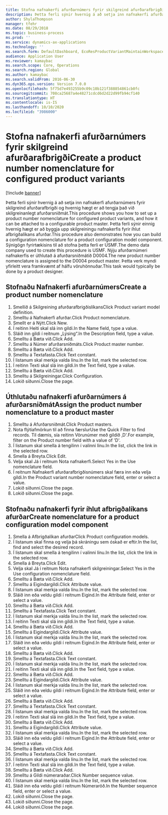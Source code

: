 ```yaml
---
title: Stofna nafnakerfi afurðarnúmers fyrir skilgreind afurðarafbrigði
description: Þetta ferli sýnir hvernig á að setja inn nafnakerfi afurðarnúmers fyrir skilgreind afurðarafbrigði og hvernig hægt er að tengja það við skilgreinanlegt afurðarsniðmát.
author: ShylaThompson
manager: tfehr
ms.date: 08/29/2018
ms.topic: business-process
ms.prod: ''
ms.service: dynamics-ax-applications
ms.technology: ''
ms.search.form: DefaultDashboard, EcoResProductVariantMaintainWorkspace, EcoResNomenclature, EcoResProductListPage, EcoResProductDetails, PCProductConfigurationModelListPage, PCProductConfigurationModelDetails
audience: Application User
ms.reviewer: kamaybac
ms.search.scope: Core, Operations
ms.search.region: Global
ms.author: kamaybac
ms.search.validFrom: 2016-06-30
ms.dyn365.ops.version: Version 7.0.0
ms.openlocfilehash: 5f75d7e493255b9c09c10b121f388854861cb0fc
ms.sourcegitcommit: 708ca25687a4e48271cdcd6d2d22d99fb94cf140
ms.translationtype: HT
ms.contentlocale: is-IS
ms.lasthandoff: 10/10/2020
ms.locfileid: "3986000"
---
```

# <a name="create-a-product-number-nomenclature-for-configured-product-variants"></a><span data-ttu-id="6c0f4-103">Stofna nafnakerfi afurðarnúmers fyrir skilgreind afurðarafbrigði</span><span class="sxs-lookup"><span data-stu-id="6c0f4-103">Create a product number nomenclature for configured product variants</span></span>

[!include [banner](../../includes/banner.md)]

<span data-ttu-id="6c0f4-104">Þetta ferli sýnir hvernig á að setja inn nafnakerfi afurðarnúmers fyrir skilgreind afurðarafbrigði og hvernig hægt er að tengja það við skilgreinanlegt afurðarsniðmát.</span><span class="sxs-lookup"><span data-stu-id="6c0f4-104">This procedure shows you how to set up a product number nomenclature for configured product variants, and how it can be attached to a configurable product master.</span></span> <span data-ttu-id="6c0f4-105">Þetta ferli sýnir einnig hvernig hægt er að byggja upp skilgreiningu nafnakerfis fyrir íhlut afbrigðalíkans afurðar.</span><span class="sxs-lookup"><span data-stu-id="6c0f4-105">This procedure also demonstrates how you can build a configuration nomenclature for a product configuration model component.</span></span> <span data-ttu-id="6c0f4-106">Sýnigögn fyrirtækisins til að stofna þetta ferli er USMF.</span><span class="sxs-lookup"><span data-stu-id="6c0f4-106">The demo data company used to create this procedure is USMF.</span></span> <span data-ttu-id="6c0f4-107">Nýju afurðarnúmeri nafnakerfis er úthlutað á afurðarsniðmátið D0004.</span><span class="sxs-lookup"><span data-stu-id="6c0f4-107">The new product number nomenclature is assigned to the D0004 product master.</span></span> <span data-ttu-id="6c0f4-108">Þetta verk myndi yfirleitt vera framkvæmt af hálfu vöruhönnuðar.</span><span class="sxs-lookup"><span data-stu-id="6c0f4-108">This task would typically be done by a product designer.</span></span>


## <a name="create-a-product-number-nomenclature"></a><span data-ttu-id="6c0f4-109">Stofnaðu Nafnakerfi afurðarnúmers</span><span class="sxs-lookup"><span data-stu-id="6c0f4-109">Create a product number nomenclature</span></span>
1. <span data-ttu-id="6c0f4-110">Smellið á Skilgreining afurðarafbrigðislíkans</span><span class="sxs-lookup"><span data-stu-id="6c0f4-110">Click Product variant model definition.</span></span>
2. <span data-ttu-id="6c0f4-111">Smelltu á Nafnakerfi afurðar.</span><span class="sxs-lookup"><span data-stu-id="6c0f4-111">Click Product nomenclature.</span></span>
3. <span data-ttu-id="6c0f4-112">Smellt er á Nýtt.</span><span class="sxs-lookup"><span data-stu-id="6c0f4-112">Click New.</span></span>
4. <span data-ttu-id="6c0f4-113">Í reitinn Heiti skal slá inn gildi.</span><span class="sxs-lookup"><span data-stu-id="6c0f4-113">In the Name field, type a value.</span></span>
5. <span data-ttu-id="6c0f4-114">Sláið inn gildi í reitnum „Lýsing“.</span><span class="sxs-lookup"><span data-stu-id="6c0f4-114">In the Description field, type a value.</span></span>
6. <span data-ttu-id="6c0f4-115">Smelltu á Bæta við.</span><span class="sxs-lookup"><span data-stu-id="6c0f4-115">Click Add.</span></span>
7. <span data-ttu-id="6c0f4-116">Smelltu á Númer afurðarsniðmáts.</span><span class="sxs-lookup"><span data-stu-id="6c0f4-116">Click Product master number.</span></span>
8. <span data-ttu-id="6c0f4-117">Smelltu á Bæta við.</span><span class="sxs-lookup"><span data-stu-id="6c0f4-117">Click Add.</span></span>
9. <span data-ttu-id="6c0f4-118">Smelltu á Textafasta.</span><span class="sxs-lookup"><span data-stu-id="6c0f4-118">Click Text constant.</span></span>
10. <span data-ttu-id="6c0f4-119">Í listanum skal merkja valda línu.</span><span class="sxs-lookup"><span data-stu-id="6c0f4-119">In the list, mark the selected row.</span></span>
11. <span data-ttu-id="6c0f4-120">Í reitinn Texti skal slá inn gildi.</span><span class="sxs-lookup"><span data-stu-id="6c0f4-120">In the Text field, type a value.</span></span>
12. <span data-ttu-id="6c0f4-121">Smelltu á Bæta við.</span><span class="sxs-lookup"><span data-stu-id="6c0f4-121">Click Add.</span></span>
13. <span data-ttu-id="6c0f4-122">Smelltu á Skilgreiningar.</span><span class="sxs-lookup"><span data-stu-id="6c0f4-122">Click Configuration.</span></span>
14. <span data-ttu-id="6c0f4-123">Lokið síðunni.</span><span class="sxs-lookup"><span data-stu-id="6c0f4-123">Close the page.</span></span>

## <a name="assign-the-product-number-nomenclature-to-a-product-master"></a><span data-ttu-id="6c0f4-124">Úthlutaðu nafnakerfi afurðarnúmers á afurðarsniðmát</span><span class="sxs-lookup"><span data-stu-id="6c0f4-124">Assign the product number nomenclature to a product master</span></span>
1. <span data-ttu-id="6c0f4-125">Smelltu á Afurðarsniðmát.</span><span class="sxs-lookup"><span data-stu-id="6c0f4-125">Click Product masters.</span></span>
2. <span data-ttu-id="6c0f4-126">Nota flýtiafmörkun til að finna færslur</span><span class="sxs-lookup"><span data-stu-id="6c0f4-126">Use the Quick Filter to find records.</span></span> <span data-ttu-id="6c0f4-127">Til dæmis, sía reitinn Vörunúmer með gildið ‚D'.</span><span class="sxs-lookup"><span data-stu-id="6c0f4-127">For example, filter on the Product number field with a value of 'D'.</span></span>
3. <span data-ttu-id="6c0f4-128">Í listanum skal smella á tengilinn í valinni línu.</span><span class="sxs-lookup"><span data-stu-id="6c0f4-128">In the list, click the link in the selected row.</span></span>
4. <span data-ttu-id="6c0f4-129">Smella á Breyta.</span><span class="sxs-lookup"><span data-stu-id="6c0f4-129">Click Edit.</span></span>
5. <span data-ttu-id="6c0f4-130">Velja skal Já í reitnum Nota nafnakerfi.</span><span class="sxs-lookup"><span data-stu-id="6c0f4-130">Select Yes in the Use nomenclature field.</span></span>
6. <span data-ttu-id="6c0f4-131">Í reitnum Nafnakerfi afurðarafbrigðisnúmers skal færa inn eða velja gildi.</span><span class="sxs-lookup"><span data-stu-id="6c0f4-131">In the Product variant number nomenclature field, enter or select a value.</span></span>
7. <span data-ttu-id="6c0f4-132">Lokið síðunni.</span><span class="sxs-lookup"><span data-stu-id="6c0f4-132">Close the page.</span></span>
8. <span data-ttu-id="6c0f4-133">Lokið síðunni.</span><span class="sxs-lookup"><span data-stu-id="6c0f4-133">Close the page.</span></span>

## <a name="create-nomenclature-for-a-product-configuration-model-component"></a><span data-ttu-id="6c0f4-134">Stofnaðu nafnakerfi fyrir íhlut afbrigðalíkans afurðar</span><span class="sxs-lookup"><span data-stu-id="6c0f4-134">Create nomenclature for a product configuration model component</span></span>
1. <span data-ttu-id="6c0f4-135">Smella á Afbrigðalíkan afurðar</span><span class="sxs-lookup"><span data-stu-id="6c0f4-135">Click Product configuration models.</span></span>
2. <span data-ttu-id="6c0f4-136">Í listanum skal finna og velja þá skráningu sem óskað er eftir.</span><span class="sxs-lookup"><span data-stu-id="6c0f4-136">In the list, find and select the desired record.</span></span>
3. <span data-ttu-id="6c0f4-137">Í listanum skal smella á tengilinn í valinni línu.</span><span class="sxs-lookup"><span data-stu-id="6c0f4-137">In the list, click the link in the selected row.</span></span>
4. <span data-ttu-id="6c0f4-138">Smella á Breyta.</span><span class="sxs-lookup"><span data-stu-id="6c0f4-138">Click Edit.</span></span>
5. <span data-ttu-id="6c0f4-139">Velja skal Já í reitnum Nota nafnakerfi skilgreiningar.</span><span class="sxs-lookup"><span data-stu-id="6c0f4-139">Select Yes in the Use configuration nomenclature field.</span></span>
6. <span data-ttu-id="6c0f4-140">Smelltu á Bæta við.</span><span class="sxs-lookup"><span data-stu-id="6c0f4-140">Click Add.</span></span>
7. <span data-ttu-id="6c0f4-141">Smelltu á Eigindargildi.</span><span class="sxs-lookup"><span data-stu-id="6c0f4-141">Click Attribute value.</span></span>
8. <span data-ttu-id="6c0f4-142">Í listanum skal merkja valda línu.</span><span class="sxs-lookup"><span data-stu-id="6c0f4-142">In the list, mark the selected row.</span></span>
9. <span data-ttu-id="6c0f4-143">Sláið inn eða veldu gildi í reitnum Eigind.</span><span class="sxs-lookup"><span data-stu-id="6c0f4-143">In the Attribute field, enter or select a value.</span></span>
10. <span data-ttu-id="6c0f4-144">Smelltu á Bæta við.</span><span class="sxs-lookup"><span data-stu-id="6c0f4-144">Click Add.</span></span>
11. <span data-ttu-id="6c0f4-145">Smelltu á Textafasta.</span><span class="sxs-lookup"><span data-stu-id="6c0f4-145">Click Text constant.</span></span>
12. <span data-ttu-id="6c0f4-146">Í listanum skal merkja valda línu.</span><span class="sxs-lookup"><span data-stu-id="6c0f4-146">In the list, mark the selected row.</span></span>
13. <span data-ttu-id="6c0f4-147">Í reitinn Texti skal slá inn gildi.</span><span class="sxs-lookup"><span data-stu-id="6c0f4-147">In the Text field, type a value.</span></span>
14. <span data-ttu-id="6c0f4-148">Smelltu á Bæta við.</span><span class="sxs-lookup"><span data-stu-id="6c0f4-148">Click Add.</span></span>
15. <span data-ttu-id="6c0f4-149">Smelltu á Eigindargildi.</span><span class="sxs-lookup"><span data-stu-id="6c0f4-149">Click Attribute value.</span></span>
16. <span data-ttu-id="6c0f4-150">Í listanum skal merkja valda línu.</span><span class="sxs-lookup"><span data-stu-id="6c0f4-150">In the list, mark the selected row.</span></span>
17. <span data-ttu-id="6c0f4-151">Sláið inn eða veldu gildi í reitnum Eigind.</span><span class="sxs-lookup"><span data-stu-id="6c0f4-151">In the Attribute field, enter or select a value.</span></span>
18. <span data-ttu-id="6c0f4-152">Smelltu á Bæta við.</span><span class="sxs-lookup"><span data-stu-id="6c0f4-152">Click Add.</span></span>
19. <span data-ttu-id="6c0f4-153">Smelltu á Textafasta.</span><span class="sxs-lookup"><span data-stu-id="6c0f4-153">Click Text constant.</span></span>
20. <span data-ttu-id="6c0f4-154">Í listanum skal merkja valda línu.</span><span class="sxs-lookup"><span data-stu-id="6c0f4-154">In the list, mark the selected row.</span></span>
21. <span data-ttu-id="6c0f4-155">Í reitinn Texti skal slá inn gildi.</span><span class="sxs-lookup"><span data-stu-id="6c0f4-155">In the Text field, type a value.</span></span>
22. <span data-ttu-id="6c0f4-156">Smelltu á Bæta við.</span><span class="sxs-lookup"><span data-stu-id="6c0f4-156">Click Add.</span></span>
23. <span data-ttu-id="6c0f4-157">Smelltu á Eigindargildi.</span><span class="sxs-lookup"><span data-stu-id="6c0f4-157">Click Attribute value.</span></span>
24. <span data-ttu-id="6c0f4-158">Í listanum skal merkja valda línu.</span><span class="sxs-lookup"><span data-stu-id="6c0f4-158">In the list, mark the selected row.</span></span>
25. <span data-ttu-id="6c0f4-159">Sláið inn eða veldu gildi í reitnum Eigind.</span><span class="sxs-lookup"><span data-stu-id="6c0f4-159">In the Attribute field, enter or select a value.</span></span>
26. <span data-ttu-id="6c0f4-160">Smelltu á Bæta við.</span><span class="sxs-lookup"><span data-stu-id="6c0f4-160">Click Add.</span></span>
27. <span data-ttu-id="6c0f4-161">Smelltu á Textafasta.</span><span class="sxs-lookup"><span data-stu-id="6c0f4-161">Click Text constant.</span></span>
28. <span data-ttu-id="6c0f4-162">Í listanum skal merkja valda línu.</span><span class="sxs-lookup"><span data-stu-id="6c0f4-162">In the list, mark the selected row.</span></span>
29. <span data-ttu-id="6c0f4-163">Í reitinn Texti skal slá inn gildi.</span><span class="sxs-lookup"><span data-stu-id="6c0f4-163">In the Text field, type a value.</span></span>
30. <span data-ttu-id="6c0f4-164">Smelltu á Bæta við.</span><span class="sxs-lookup"><span data-stu-id="6c0f4-164">Click Add.</span></span>
31. <span data-ttu-id="6c0f4-165">Smelltu á Eigindargildi.</span><span class="sxs-lookup"><span data-stu-id="6c0f4-165">Click Attribute value.</span></span>
32. <span data-ttu-id="6c0f4-166">Í listanum skal merkja valda línu.</span><span class="sxs-lookup"><span data-stu-id="6c0f4-166">In the list, mark the selected row.</span></span>
33. <span data-ttu-id="6c0f4-167">Sláið inn eða veldu gildi í reitnum Eigind.</span><span class="sxs-lookup"><span data-stu-id="6c0f4-167">In the Attribute field, enter or select a value.</span></span>
34. <span data-ttu-id="6c0f4-168">Smelltu á Bæta við.</span><span class="sxs-lookup"><span data-stu-id="6c0f4-168">Click Add.</span></span>
35. <span data-ttu-id="6c0f4-169">Smelltu á Textafasta.</span><span class="sxs-lookup"><span data-stu-id="6c0f4-169">Click Text constant.</span></span>
36. <span data-ttu-id="6c0f4-170">Í listanum skal merkja valda línu.</span><span class="sxs-lookup"><span data-stu-id="6c0f4-170">In the list, mark the selected row.</span></span>
37. <span data-ttu-id="6c0f4-171">Í reitinn Texti skal slá inn gildi.</span><span class="sxs-lookup"><span data-stu-id="6c0f4-171">In the Text field, type a value.</span></span>
38. <span data-ttu-id="6c0f4-172">Smelltu á Bæta við.</span><span class="sxs-lookup"><span data-stu-id="6c0f4-172">Click Add.</span></span>
39. <span data-ttu-id="6c0f4-173">Smelltu á Gildi númeraraðar.</span><span class="sxs-lookup"><span data-stu-id="6c0f4-173">Click Number sequence value.</span></span>
40. <span data-ttu-id="6c0f4-174">Í listanum skal merkja valda línu.</span><span class="sxs-lookup"><span data-stu-id="6c0f4-174">In the list, mark the selected row.</span></span>
41. <span data-ttu-id="6c0f4-175">Sláið inn eða veldu gildi í reitnum Númeraröð.</span><span class="sxs-lookup"><span data-stu-id="6c0f4-175">In the Number sequence field, enter or select a value.</span></span>
42. <span data-ttu-id="6c0f4-176">Lokið síðunni.</span><span class="sxs-lookup"><span data-stu-id="6c0f4-176">Close the page.</span></span>
43. <span data-ttu-id="6c0f4-177">Lokið síðunni.</span><span class="sxs-lookup"><span data-stu-id="6c0f4-177">Close the page.</span></span>
44. <span data-ttu-id="6c0f4-178">Lokið síðunni.</span><span class="sxs-lookup"><span data-stu-id="6c0f4-178">Close the page.</span></span>

